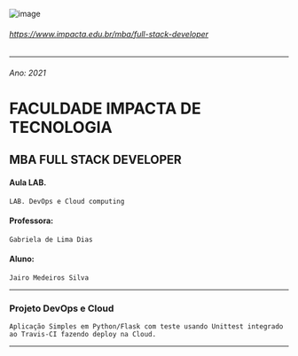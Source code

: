 
![image](https://user-images.githubusercontent.com/69281962/138617122-5ea529c6-ca29-480d-ab0c-0d459171c37e.png)
###### https://www.impacta.edu.br/mba/full-stack-developer
---


###### Ano: 2021
# FACULDADE IMPACTA DE TECNOLOGIA

## MBA FULL STACK DEVELOPER

#### Aula LAB.
    LAB. DevOps e Cloud computing

#### Professora:
    Gabriela de Lima Dias

#### Aluno: 
    Jairo Medeiros Silva

---
### Projeto DevOps e Cloud
    Aplicação Simples em Python/Flask com teste usando Unittest integrado ao Travis-CI fazendo deploy na Cloud.

---
